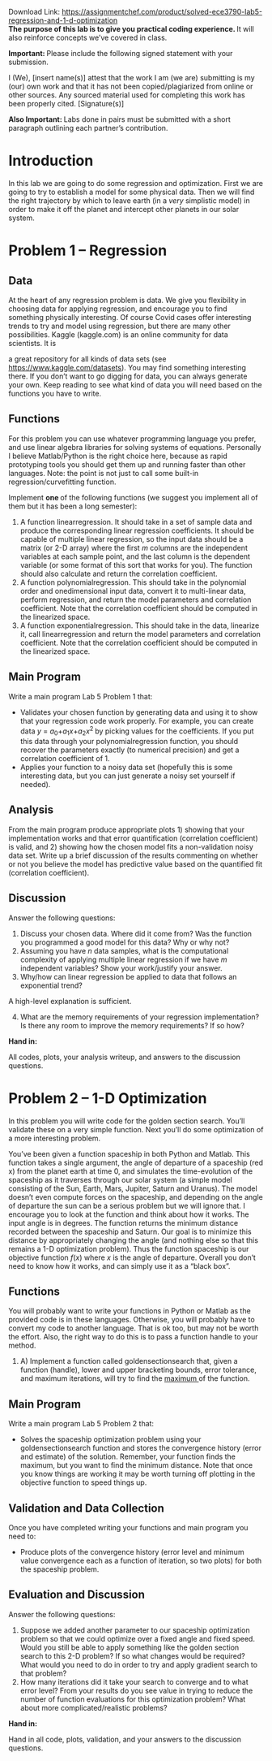 Download Link: https://assignmentchef.com/product/solved-ece3790-lab5-regression-and-1-d-optimization
<br>
<strong>The purpose of this lab is to give you practical coding experience. </strong>It will also reinforce concepts we’ve covered in class.

<strong>Important: </strong>Please include the following signed statement with your submission.

I (We), [insert name(s)] attest that the work I am (we are) submitting is my (our) own work and that it has not been copied/plagiarized from online or other sources. Any sourced material used for completing this work has been properly cited. [Signature(s)]

<strong>Also Important: </strong>Labs done in pairs must be submitted with a short paragraph outlining each partner’s contribution.

<h1>Introduction</h1>

In this lab we are going to do some regression and optimization. First we are going to try to establish a model for some physical data. Then we will find the right trajectory by which to leave earth (in a <em>very </em>simplistic model) in order to make it off the planet and intercept other planets in our solar system.

<h1>Problem 1 – Regression</h1>

<h2>Data</h2>

At the heart of any regression problem is data. We give you flexibility in choosing data for applying regression, and encourage you to find something physically interesting. Of course Covid cases offer interesting trends to try and model using regression, but there are many other possibilities. Kaggle (kaggle.com) is an online community for data scientists. It is

a great repository for all kinds of data sets (see https://www.kaggle.com/datasets). You may find something interesting there. If you don’t want to go digging for data, you can always generate your own. Keep reading to see what kind of data you will need based on the functions you have to write.

<h2>Functions</h2>

For this problem you can use whatever programming language you prefer, and use linear algebra libraries for solving systems of equations. Personally I believe Matlab/Python is the right choice here, because as rapid prototyping tools you should get them up and running faster than other languages. Note: the point is not just to call some built-in regression/curvefitting function.

Implement <strong>one </strong>of the following functions (we suggest you implement all of them but it has been a long semester):

<ol>

 <li>A function linearregression. It should take in a set of sample data and produce the corresponding linear regression coefficients. It should be capable of multiple linear regression, so the input data should be a matrix (or 2-D array) where the first <em>m </em>columns are the independent variables at each sample point, and the last column is the dependent variable (or some format of this sort that works for you). The function should also calculate and return the correlation coefficient.</li>

 <li>A function polynomialregression. This should take in the polynomial order and onedimensional input data, convert it to multi-linear data, perform regression, and return the model parameters and correlation coefficient. Note that the correlation coefficient should be computed in the linearized space.</li>

 <li>A function exponentialregression. This should take in the data, linearize it, call linearregression and return the model parameters and correlation coefficient. Note that the correlation coefficient should be computed in the linearized space.</li>

</ol>

<h2>Main Program</h2>

Write a main program Lab 5 Problem 1 that:

<ul>

 <li>Validates your chosen function by generating data and using it to show that your regression code work properly. For example, you can create data <em>y </em>= <em>a</em><sub>0</sub>+<em>a</em><sub>1</sub><em>x</em>+<em>a</em><sub>2</sub><em>x</em><sup>2 </sup>by picking values for the coefficients. If you put this data through your polynomialregression function, you should recover the parameters exactly (to numerical precision) and get a correlation coefficient of 1.</li>

 <li>Applies your function to a noisy data set (hopefully this is some interesting data, but you can just generate a noisy set yourself if needed).</li>

</ul>

<h2>Analysis</h2>

From the main program produce appropriate plots 1) showing that your implementation works and that error quantification (correlation coefficient) is valid, and 2) showing how the chosen model fits a non-validation noisy data set. Write up a brief discussion of the results commenting on whether or not you believe the model has predictive value based on the quantified fit (correlation coefficient).

<h2>Discussion</h2>

Answer the following questions:

<ol>

 <li>Discuss your chosen data. Where did it come from? Was the function you programmed a good model for this data? Why or why not?</li>

 <li>Assuming you have <em>n </em>data samples, what is the computational complexity of applying multiple linear regression if we have <em>m </em>independent variables? Show your work/justify your answer.</li>

 <li>Why/how can linear regression be applied to data that follows an exponential trend?</li>

</ol>

A high-level explanation is sufficient.

<ol start="4">

 <li>What are the memory requirements of your regression implementation? Is there any room to improve the memory requirements? If so how?</li>

</ol>

<strong>Hand in:</strong>

All codes, plots, your analysis writeup, and answers to the discussion questions.

<h1>Problem 2 – 1-D Optimization</h1>

In this problem you will write code for the golden section search. You’ll validate these on a very simple function. Next you’ll do some optimization of a more interesting problem.

You’ve been given a function spaceship in both Python and Matlab. This function takes a single argument, the angle of departure of a spaceship (red x) from the planet earth at time 0, and simulates the time-evolution of the spaceship as it traverses through our solar system (a simple model consisting of the Sun, Earth, Mars, Jupiter, Saturn and Uranus). The model doesn’t even compute forces on the spaceship, and depending on the angle of departure the sun can be a serious problem but we will ignore that. I encourage you to look at the function and think about how it works. The input angle is in degrees. The function returns the minimum distance recorded between the spaceship and Saturn. Our goal is to minimize this distance by appropriately changing the angle (and nothing else so that this remains a 1-D optimization problem). Thus the function spaceship is our objective function <em>f</em>(<em>x</em>) where <em>x </em>is the angle of departure. Overall you don’t need to know how it works, and can simply use it as a “black box”.

<h2>Functions</h2>

You will probably want to write your functions in Python or Matlab as the provided code is in these languages. Otherwise, you will probably have to convert my code to another language. That is ok too, but may not be worth the effort. Also, the right way to do this is to pass a function handle to your method.

<ol>

 <li>A) Implement a function called goldensectionsearch that, given a function (handle), lower and upper bracketing bounds, error tolerance, and maximum iterations, will try to find the <u>maximum </u>of the function.</li>

</ol>

<h2>Main Program</h2>

Write a main program Lab 5 Problem 2 that:

<ul>

 <li>Solves the spaceship optimization problem using your goldensectionsearch function and stores the convergence history (error and estimate) of the solution. Remember, your function finds the maximum, but you want to find the minimum distance. Note that once you know things are working it may be worth turning off plotting in the objective function to speed things up.</li>

</ul>

<h2>Validation and Data Collection</h2>

Once you have completed writing your functions and main program you need to:

<ul>

 <li>Produce plots of the convergence history (error level and minimum value convergence each as a function of iteration, so two plots) for both the spaceship problem.</li>

</ul>

<h2>Evaluation and Discussion</h2>

Answer the following questions:

<ol>

 <li>Suppose we added another parameter to our spaceship optimization problem so that we could optimize over a fixed angle and fixed speed. Would you still be able to apply something like the golden section search to this 2-D problem? If so what changes would be required? What would you need to do in order to try and apply gradient search to that problem?</li>

 <li>How many iterations did it take your search to converge and to what error level? From your results do you see value in trying to reduce the number of function evaluations for this optimization problem? What about more complicated/realistic problems?</li>

</ol>

<strong>Hand in:</strong>

Hand in all code, plots, validation, and your answers to the discussion questions.